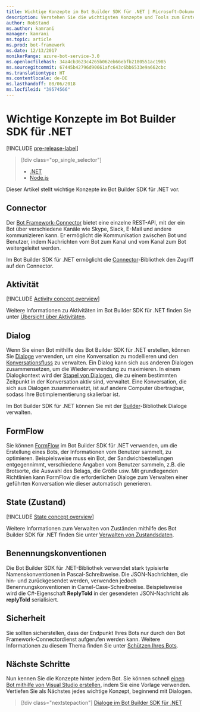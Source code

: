 ```yaml
---
title: Wichtige Konzepte im Bot Builder SDK für .NET | Microsoft-Dokumentation
description: Verstehen Sie die wichtigsten Konzepte und Tools zum Erstellen und Bereitstellen von Konversationsbots, die im Bot Builder SDK für .NET verfügbar sind.
author: RobStand
ms.author: kamrani
manager: kamrani
ms.topic: article
ms.prod: bot-framework
ms.date: 12/13/2017
monikerRange: azure-bot-service-3.0
ms.openlocfilehash: 34a4cb3623c4265b062eb66ebfb2180551ac1985
ms.sourcegitcommit: 67445b42796d90661afc643c6bb6533e9a662cbc
ms.translationtype: HT
ms.contentlocale: de-DE
ms.lasthandoff: 08/06/2018
ms.locfileid: "39574566"
---
```

# <a name="key-concepts-in-the-bot-builder-sdk-for-net"></a>Wichtige Konzepte im Bot Builder SDK für .NET

[!INCLUDE [pre-release-label](../includes/pre-release-label-v3.md)]

> [!div class="op_single_selector"]
> - [.NET](../dotnet/bot-builder-dotnet-concepts.md)
> - [Node.js](../nodejs/bot-builder-nodejs-concepts.md)

Dieser Artikel stellt wichtige Konzepte im Bot Builder SDK für .NET vor.

## <a name="connector"></a>Connector

Der [Bot Framework-Connector](bot-builder-dotnet-connector.md) bietet eine einzelne REST-API, mit der ein Bot über verschiedene Kanäle wie Skype, Slack, E-Mail und andere kommunizieren kann. Er ermöglicht die Kommunikation zwischen Bot und Benutzer, indem Nachrichten vom Bot zum Kanal und vom Kanal zum Bot weitergeleitet werden. 

Im Bot Builder SDK für .NET ermöglicht die [Connector][connectorLibrary]-Bibliothek den Zugriff auf den Connector. 

## <a name="activity"></a>Aktivität

[!INCLUDE [Activity concept overview](../includes/snippet-dotnet-concept-activity.md)]

Weitere Informationen zu Aktivitäten im Bot Builder SDK für .NET finden Sie unter [Übersicht über Aktivitäten](bot-builder-dotnet-activities.md).

## <a name="dialog"></a>Dialog

Wenn Sie einen Bot mithilfe des Bot Builder SDK für .NET erstellen, können Sie [Dialoge](bot-builder-dotnet-dialogs.md) verwenden, um eine Konversation zu modellieren und den [Konversationsfluss](../bot-service-design-conversation-flow.md#dialog-stack) zu verwalten. Ein Dialog kann sich aus anderen Dialogen zusammensetzen, um die Wiederverwendung zu maximieren. In einem Dialogkontext wird der [Stapel von Dialogen](../bot-service-design-conversation-flow.md), die zu einem bestimmten Zeitpunkt in der Konversation aktiv sind, verwaltet. Eine Konversation, die sich aus Dialogen zusammensetzt, ist auf andere Computer übertragbar, sodass Ihre Botimplementierung skalierbar ist. 

Im Bot Builder SDK für .NET können Sie mit der [Builder][builderLibrary]-Bibliothek Dialoge verwalten.

## <a name="formflow"></a>FormFlow

Sie können [FormFlow](bot-builder-dotnet-formflow.md) im Bot Builder SDK für .NET verwenden, um die Erstellung eines Bots, der Informationen vom Benutzer sammelt, zu optimieren. Beispielsweise muss ein Bot, der Sandwichbestellungen entgegennimmt, verschiedene Angaben vom Benutzer sammeln, z.B. die Brotsorte, die Auswahl des Belags, die Größe usw. Mit grundlegenden Richtlinien kann FormFlow die erforderlichen Dialoge zum Verwalten einer geführten Konversation wie dieser automatisch generieren.

## <a name="state"></a>State (Zustand)

[!INCLUDE [State concept overview](../includes/snippet-dotnet-concept-state.md)]

Weitere Informationen zum Verwalten von Zuständen mithilfe des Bot Builder SDK für .NET finden Sie unter [Verwalten von Zustandsdaten](bot-builder-dotnet-state.md).

## <a name="naming-conventions"></a>Benennungskonventionen

Die Bot Builder SDK für .NET-Bibliothek verwendet stark typisierte Namenskonventionen in Pascal-Schreibweise. Die JSON-Nachrichten, die hin- und zurückgesendet werden, verwenden jedoch Benennungskonventionen in Camel-Case-Schreibweise. Beispielsweise wird die C#-Eigenschaft **ReplyToId** in der gesendeten JSON-Nachricht als **replyToId** serialisiert.

## <a name="security"></a>Sicherheit

Sie sollten sicherstellen, dass der Endpunkt Ihres Bots nur durch den Bot Framework-Connectordienst aufgerufen werden kann. Weitere Informationen zu diesem Thema finden Sie unter [Schützen Ihres Bots](bot-builder-dotnet-security.md).

## <a name="next-steps"></a>Nächste Schritte

Nun kennen Sie die Konzepte hinter jedem Bot. Sie können schnell [einen Bot mithilfe von Visual Studio erstellen](bot-builder-dotnet-quickstart.md), indem Sie eine Vorlage verwenden. Vertiefen Sie als Nächstes jedes wichtige Konzept, beginnend mit Dialogen.

> [!div class="nextstepaction"]
> [Dialoge im Bot Builder SDK für .NET](bot-builder-dotnet-dialogs.md)

[connectorLibrary]: /dotnet/api/microsoft.bot.connector

[builderLibrary]: /dotnet/api/microsoft.bot.builder.dialogs
